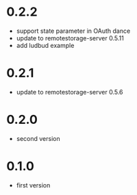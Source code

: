 # 0.2.2

* support state parameter in OAuth dance
* update to remotestorage-server 0.5.11
* add ludbud example

# 0.2.1

* update to remotestorage-server 0.5.6

# 0.2.0

* second version

# 0.1.0

* first version
